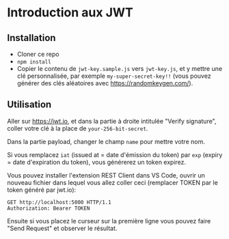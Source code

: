 # Introduction aux JWT

## Installation

* Cloner ce repo
* `npm install`
* Copier le contenu de `jwt-key.sample.js` vers `jwt-key.js`, et y mettre une clé personnalisée, par exemple `my-super-secret-key!!` (vous pouvez générer des clés aléatoires avec https://randomkeygen.com/).

## Utilisation

Aller sur https://jwt.io, et dans la partie à droite intitulée "Verify signature", coller votre clé à la place de `your-256-bit-secret`.

Dans la partie payload, changer le champ `name` pour mettre votre nom.

Si vous remplacez `iat` (issued at = date d'émission du token) par `exp` (expiry = date d'expiration du token), vous générerez un token expirez.

Vous pouvez installer l'extension REST Client dans VS Code, ouvrir un nouveau fichier dans lequel vous allez coller ceci (remplacer TOKEN par le token généré par jwt.io):

```
GET http://localhost:5000 HTTP/1.1
Authorization: Bearer TOKEN
```

Ensuite si vous placez le curseur sur la première ligne vous pouvez faire "Send Request" et observer le résultat.